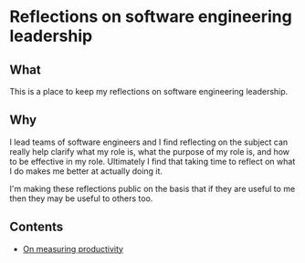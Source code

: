 # Reflections on software engineering leadership

## What

This is a place to keep my reflections on software engineering leadership.

## Why

I lead teams of software engineers and I find reflecting on the subject can really help clarify what my role is, what the purpose of my role is, and how to be effective in my role. Ultimately I find that taking time to reflect on what I do makes me better at actually doing it.

I'm making these reflections public on the basis that if they are useful to me then they may be useful to others too.

## Contents

- [On measuring productivity](on-measuring-productivity.md)
